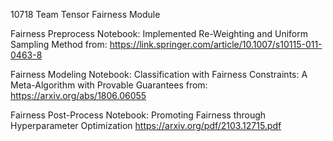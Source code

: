 10718 Team Tensor Fairness Module 

Fairness Preprocess Notebook:
Implemented Re-Weighting and Uniform Sampling Method from: https://link.springer.com/article/10.1007/s10115-011-0463-8

Fairness Modeling Notebook: Classification with Fairness Constraints: A Meta-Algorithm with Provable Guarantees from: https://arxiv.org/abs/1806.06055

Fairness Post-Process Notebook:
Promoting Fairness through Hyperparameter Optimization https://arxiv.org/pdf/2103.12715.pdf
